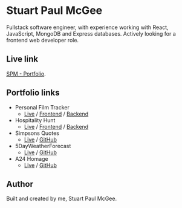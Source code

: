 # Stuart Paul McGee

Fullstack software engineer, with experience working with React, JavaScript, MongoDB and Express databases.
Actively looking for a frontend web developer role.

## Live link

[SPM - Portfolio](https://spm.codes).

## Portfolio links

- Personal Film Tracker
  - [Live](https://www.trackmyfilms.co.uk) / [Frontend](https://github.com/StuPM/personal-film-tracker) / [Backend](https://github.com/StuPM/personal-film-tracker-backend)
- Hospitality Hunt
  - [Live](https://hospitalityhunt-production.up.railway.app/) / [Frontend](https://github.com/StuPM/hospitalityhunt) / [Backend](https://github.com/StuPM/hospitalityhunt-back-end)
- Simpsons Quotes
  - [Live](https://simpsons-quotes-spm.netlify.app/) / [GitHub](https://github.com/StuPM/simpsons-quotes-react)
- 5DayWeatherForecast
  - [Live](https://5dayweatherforcast.netlify.app/) / [GitHub](https://github.com/StuPM/5DayWeatherForcast)
- A24 Homage
  - [Live](https://jump-a24-homage.netlify.app/) / [GitHub](https://github.com/StuPM/A24-Homage)
  <!-- - GSAP / THREE / GRAPHS / TYPESCRIPT
  - TBC -->

## Author

Built and created by me, Stuart Paul McGee.
